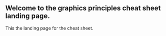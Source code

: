 ## Welcome to the graphics principles cheat sheet landing page. 

This the landing page for the cheat sheet. 
